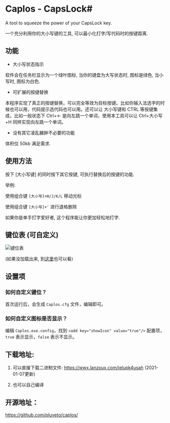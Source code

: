 # Caplos - CapsLock#

A tool to squeeze the power of your CapsLock key.

一个充分利用你的大小写键的工具, 可以最小化打字/写代码时的按键距离.

## 功能

* 大小写状态指示

软件会在任务栏显示为一个绿叶图标, 当你的键盘为大写状态时, 图标是绿色, 当小写时, 图标为白色.

* 可扩展的按键替换

本程序实现了真正的按键替换，可以完全等效为目标按键。比如你输入法选字的时候也可以用，代码提示选代码也可以用。还可以让 大小写键和 CTRL 等按键集成，比如一般状态下 Ctrl+← 是向左跳一个单词，使用本工具可以让 Ctrl+大小写+H 同样实现向左跳一个单词。

* 没有其它凌乱臃肿不必要的功能

体积仅 50kb 满足需求.

## 使用方法

按下 \[大小写键\] 的同时按下其它按键, 可执行替换后的按键的功能.

举例:

使用组合键 `[大小写]+H/J/K/L` 移动光标

使用组合键 `[大小写]+'` 进行退格删除

如果你是单手打字爱好者, 这个程序能让你更加轻松地打字.

## 键位表 (可自定义)

![键位表](https://pluvet-1251765364.cos.ap-chengdu.myqcloud.com/CDN/2019/07/27/1564216524.png)

(如果没加载出来, 到[这里](https://www.pluvet.com/archives/calos.html)也可以看)

## 设置项

### 如何自定义键位？

首次运行后，会生成 `Caplos.cfg` 文件，编辑即可。

### 如何自定义图标是否显示？

编辑 `Caplos.exe.config`，找到 `<add key="showIcon" value="true"/>` 配置项，`true`  表示显示，`false` 表示不显示。

## 下载地址:

1. 可以直接下载二进制文件: https://wwx.lanzoux.com/ielupk4usah (2021-01-07更新)

2. 也可以自己编译

## 开源地址：

https://github.com/pluveto/caplos/

